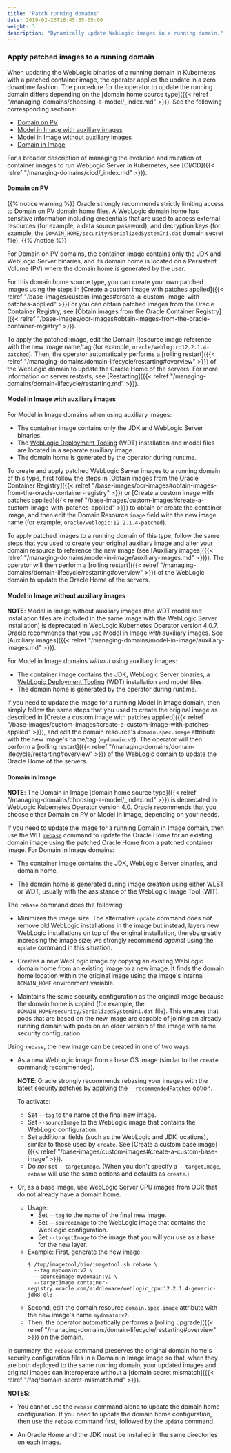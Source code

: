 ```yaml
---
title: "Patch running domains"
date: 2019-02-23T16:45:55-05:00
weight: 3
description: "Dynamically update WebLogic images in a running domain."
---
```


### Apply patched images to a running domain

When updating the WebLogic binaries of a running domain in Kubernetes with a patched container image,
the operator applies the update in a zero downtime fashion.
The procedure for the operator to update the running domain differs depending on the
[domain home source type]({{< relref "/managing-domains/choosing-a-model/_index.md" >}}).
See the following corresponding sections:

- [Domain on PV](#domain-on-pv)
- [Model in Image with auxiliary images](#model-in-image-with-auxiliary-images)
- [Model in Image without auxiliary images](#model-in-image-without-auxiliary-images)
- [Domain in Image](#domain-in-image)

For a broader description of managing the evolution and mutation
of container images to run WebLogic Server in Kubernetes,
see [CI/CD]({{< relref "/managing-domains/cicd/_index.md" >}}).

#### Domain on PV

{{% notice warning %}}
Oracle strongly recommends strictly limiting access to Domain on PV domain home files.
A WebLogic domain home has sensitive information
including credentials that are used to access external resources
(for example, a data source password),
and decryption keys
(for example, the `DOMAIN_HOME/security/SerializedSystemIni.dat` domain secret file).
{{% /notice %}}

For Domain on PV domains,
the container image contains only the JDK and WebLogic Server binaries,
and its domain home is located on a Persistent Volume (PV)
where the domain home is generated by the user.

For this domain home source type, you can create your own patched images using the steps
in [Create a custom image with patches applied]({{< relref "/base-images/custom-images#create-a-custom-image-with-patches-applied" >}})
or you can obtain patched images from the Oracle Container Registry,
see [Obtain images from the Oracle Container Registry]({{< relref "/base-images/ocr-images#obtain-images-from-the-oracle-container-registry" >}}).

To apply the patched image,
edit the Domain Resource image reference with the new image name/tag
(for example, `oracle/weblogic:12.2.1.4-patched`).
Then, the operator automatically performs a
[rolling restart]({{< relref "/managing-domains/domain-lifecycle/restarting#overview" >}})
of the WebLogic domain to update the Oracle Home of the servers.
For more information on server restarts,
see [Restarting]({{< relref "/managing-domains/domain-lifecycle/restarting.md" >}}).

#### Model in Image with auxiliary images

For Model in Image domains when using auxiliary images:

- The container image contains only the JDK and WebLogic Server binaries.
- The [WebLogic Deployment Tooling](https://oracle.github.io/weblogic-deploy-tooling/) (WDT) installation and model files
  are located in a separate auxiliary image.
- The domain home is generated by the operator during runtime.

To create and apply patched WebLogic Server images to a running domain of this type,
first follow the steps in
[Obtain images from the Oracle Container Registry]({{< relref "/base-images/ocr-images#obtain-images-from-the-oracle-container-registry" >}}) or
[Create a custom image with patches applied]({{< relref "/base-images/custom-images#create-a-custom-image-with-patches-applied" >}})
to obtain or create the container image,
and then edit the Domain Resource `image` field with the new image name (for example, `oracle/weblogic:12.2.1.4-patched`).

To apply patched images to a running domain of this type,
follow the same steps that you used to create your original auxiliary image
and alter your domain resource to reference the new image
(see [Auxiliary images]({{< relref "/managing-domains/model-in-image/auxiliary-images.md" >}})).
The operator will then perform a [rolling restart]({{< relref "/managing-domains/domain-lifecycle/restarting#overview" >}})
of the WebLogic domain to update the Oracle Home of the servers.

#### Model in Image without auxiliary images

**NOTE**: Model in Image without auxiliary images (the WDT model and installation files are included in the same image with the WebLogic Server installation) is deprecated in WebLogic Kubernetes Operator version 4.0.7. Oracle recommends that you use Model in Image _with_ auxiliary images. See [Auxiliary images]({{< relref "/managing-domains/model-in-image/auxiliary-images.md" >}}).

For Model in Image domains _without_ using auxiliary images:

- The container image contains the JDK, WebLogic Server binaries,
  a [WebLogic Deployment Tooling](https://oracle.github.io/weblogic-deploy-tooling/) (WDT) installation and model files.
- The domain home is generated by the operator during runtime.

If you need to update the image for a running Model in Image domain,
then simply follow the same steps that you used to create the original
image as described in [Create a custom image with patches applied]({{< relref "/base-images/custom-images#create-a-custom-image-with-patches-applied" >}}),
and edit the domain resource's `domain.spec.image` attribute
with the new image's name/tag (`mydomain:v2`).
The operator will then perform a [rolling restart]({{< relref "/managing-domains/domain-lifecycle/restarting#overview" >}})
of the WebLogic domain to update the Oracle Home of the servers.

#### Domain in Image

**NOTE**: The Domain in Image [domain home source type]({{< relref "/managing-domains/choosing-a-model/_index.md" >}}) is deprecated in WebLogic Kubernetes Operator version 4.0. Oracle recommends that you choose either Domain on PV or Model in Image, depending on your needs.

If you need to update the image for a running Domain in Image domain,
then use the WIT [`rebase`](https://oracle.github.io/weblogic-image-tool/userguide/tools/rebase-image/)
command to update the Oracle Home
for an existing domain image using the patched Oracle Home from a patched container image.
For Domain in Image domains:

- The container image contains the JDK, WebLogic Server binaries, and domain home.

- The domain home is generated during image creation using either WLST or WDT,
  usually with the assistance of the WebLogic Image Tool (WIT).

The `rebase` command does the following:

- Minimizes the image size. The alternative `update` command does _not_ remove old WebLogic installations
  in the image but instead, layers new WebLogic installations on top of the original installation, thereby
  greatly increasing the image size; we strongly recommend _against_ using the `update` command in this situation.

- Creates a new WebLogic image by copying an existing WebLogic domain home
  from an existing image to a new image.
  It finds the domain home location within the original image
  using the image's internal `DOMAIN_HOME` environment variable.

- Maintains the same security configuration
  as the original image because the domain home is copied
  (for example, the `DOMAIN_HOME/security/SerializedSystemIni.dat` file).
  This ensures that pods that are based on the new image
  are capable of joining an already running
  domain with pods on an older version of the image with same security configuration.

Using `rebase`, the new image can be created in one of two ways:

- As a new WebLogic image from a base OS image (similar to the `create` command; recommended).

  **NOTE**:  Oracle strongly recommends rebasing your images with the latest security patches by applying
  the [`--recommendedPatches`](https://oracle.github.io/weblogic-image-tool/userguide/tools/rebase-image/) option.

  To activate:
  - Set `--tag` to the name of the final new image.
  - Set `--sourceImage` to the WebLogic image that contains the WebLogic configuration.
  - Set additional fields (such as the WebLogic and JDK locations),
    similar to those used by `create`.
    See [Create a custom base image]({{< relref "/base-images/custom-images#create-a-custom-base-image" >}}).
  - Do _not_ set `--targetImage`.  (When
    you don't specify a `--targetImage`, `rebase` will use
    the same options and defaults as `create`.)

- Or, as a base image, use WebLogic Server CPU images from OCR that do not already have a domain home.

  - Usage:
    - Set `--tag` to the name of the final new image.
    - Set `--sourceImage` to the WebLogic image that contains the WebLogic configuration.
    - Set `--targetImage` to the image that you will you use as a base for the new layer.
  - Example:
    First, generate the new image:
    ```shell
    $ /tmp/imagetool/bin/imagetool.sh rebase \
      --tag mydomain:v2 \
      --sourceImage mydomain:v1 \
      --targetImage container-registry.oracle.com/middleware/weblogic_cpu:12.2.1.4-generic-jdk8-ol8
    ```
   - Second, edit the domain resource `domain.spec.image`
    attribute with the new image's name `mydomain:v2`.
    - Then, the operator automatically performs a
    [rolling upgrade]({{< relref "/managing-domains/domain-lifecycle/restarting#overview" >}})
    on the domain.

In summary, the `rebase` command preserves the original domain home's security configuration
files in a Domain in Image image so that, when they are both deployed to the same running domain,
your updated images and original images can interoperate without a
[domain secret mismatch]({{< relref "/faq/domain-secret-mismatch.md" >}}).

**NOTES**:

  - You cannot use the `rebase` command alone to update the domain home configuration.
    If you need to update the domain home configuration,
    then use the `rebase` command first, followed by the `update` command.

  - An Oracle Home and the JDK must be installed in the same directories on each image.
